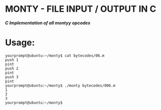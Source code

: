 # MONTY - FILE INPUT / OUTPUT IN C

##### C Implementation of all montyy opcodes

# Usage:
```
yourprompt@ubuntu:~/monty$ cat bytecodes/06.m
push 1
pint
push 2
pint
push 3
pint
yourprompt@ubuntu:~/monty$ ./monty bytecodes/006.m
1
2
3
yourprompt@ubuntu:~/monty$
```
